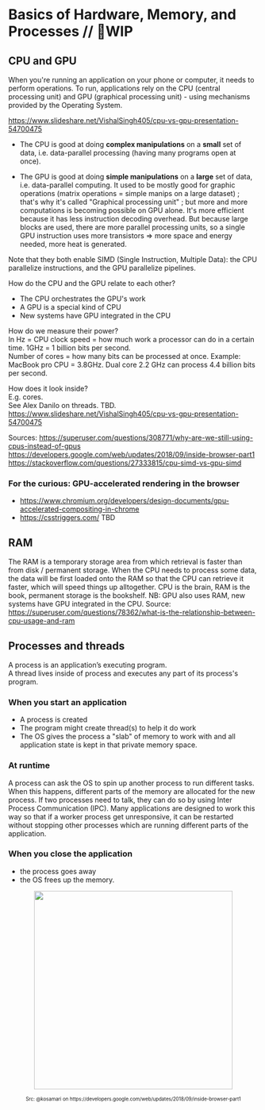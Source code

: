 # Basics of Hardware, Memory, and Processes // 🚧WIP



## CPU and GPU

When you're running an application on your phone or computer, it needs to perform operations. 
To run, applications rely on the CPU (central processing unit) and GPU (graphical processing unit) - using mechanisms provided by the Operating System.    

https://www.slideshare.net/VishalSingh405/cpu-vs-gpu-presentation-54700475

* The CPU is good at doing **complex manipulations** on a **small** set of data, i.e. data-parallel processing (having many programs open at once). 

* The GPU is good at doing **simple manipulations** on a **large** set of data, i.e. data-parallel computing. It used to be mostly good for graphic operations (matrix operations = simple manips on a large dataset) ; that's why it's called "Graphical processing unit" ; but more and more computations is becoming possible on GPU alone. It's more efficient because it has less instruction decoding overhead. But because large blocks are used, there are more parallel processing units, so a single GPU instruction uses more transistors => more space and energy needed, more heat is generated.      

Note that they both enable SIMD (Single Instruction, Multiple Data): the CPU parallelize instructions, and the GPU parallelize pipelines.  

How do the CPU and the GPU relate to each other?   
* The CPU orchestrates the GPU's work  
* A GPU is a special kind of CPU
* New systems have GPU integrated in the CPU  

How do we measure their power?   
In Hz = CPU clock speed = how much work a processor can do in a certain time. 1GHz = 1 billion bits per second.  
Number of cores = how many bits can be processed at once.
Example:  
MacBook pro CPU = 3.8GHz. Dual core 2.2 GHz can process 4.4 billion bits per second.   

How does it look inside?  
E.g. cores.  
See Alex Danilo on threads. TBD.   
https://www.slideshare.net/VishalSingh405/cpu-vs-gpu-presentation-54700475

Sources:
https://superuser.com/questions/308771/why-are-we-still-using-cpus-instead-of-gpus
https://developers.google.com/web/updates/2018/09/inside-browser-part1  
https://stackoverflow.com/questions/27333815/cpu-simd-vs-gpu-simd 

### For the curious: GPU-accelerated rendering in the browser   

* https://www.chromium.org/developers/design-documents/gpu-accelerated-compositing-in-chrome  
* https://csstriggers.com/
TBD

## RAM

The RAM is a temporary storage area from which retrieval is faster than from disk / permanent storage.
When the CPU needs to process some data, the data will be first loaded onto the RAM so that the CPU can retrieve it faster, which will speed things up alltogether. CPU is the brain, RAM is the book, permanent storage is the bookshelf.
NB: GPU also uses RAM, new systems have GPU integrated in the CPU.
Source: https://superuser.com/questions/78362/what-is-the-relationship-between-cpu-usage-and-ram

## Processes and threads

A process is an application’s executing program.  
A thread lives inside of process and executes any part of its process's program.

### When you start an application 
- A process is created
- The program might create thread(s) to help it do work
- The OS gives the process a "slab" of memory to work with and all application state is kept in that private memory space.

### At runtime 
A process can ask the OS to spin up another process to run different tasks. When this happens, different parts of the memory are allocated for the new process. If two processes need to talk, they can do so by using Inter Process Communication (IPC). Many applications are designed to work this way so that if a worker process get unresponsive, it can be restarted without stopping other processes which are running different parts of the application.

### When you close the application
- the process goes away
- the OS frees up the memory.  


<p align="center">
<img width="400" src="https://developers.google.com/web/updates/images/inside-browser/part1/workerprocess.svg">   
  	<div align="center"><sub><sup>Src: @kosamari on https://developers.google.com/web/updates/2018/09/inside-browser-part1</sup></sub></div> 
</p>  
